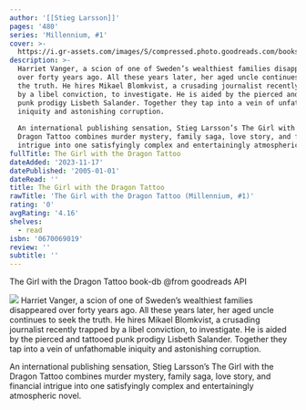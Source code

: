 ```yaml
---
author: '[[Stieg Larsson]]'
pages: '480'
series: 'Millennium, #1'
cover: >-
  https://i.gr-assets.com/images/S/compressed.photo.goodreads.com/books/1684638853l/2429135.jpg
description: >-
  Harriet Vanger, a scion of one of Sweden’s wealthiest families disappeared
  over forty years ago. All these years later, her aged uncle continues to seek
  the truth. He hires Mikael Blomkvist, a crusading journalist recently trapped
  by a libel conviction, to investigate. He is aided by the pierced and tattooed
  punk prodigy Lisbeth Salander. Together they tap into a vein of unfathomable
  iniquity and astonishing corruption.  
    
  An international publishing sensation, Stieg Larsson’s The Girl with the
  Dragon Tattoo combines murder mystery, family saga, love story, and financial
  intrigue into one satisfyingly complex and entertainingly atmospheric novel.
fullTitle: The Girl with the Dragon Tattoo
dateAdded: '2023-11-17'
datePublished: '2005-01-01'
dateRead: ''
title: The Girl with the Dragon Tattoo
rawTitle: 'The Girl with the Dragon Tattoo (Millennium, #1)'
rating: '0'
avgRating: '4.16'
shelves:
  - read
isbn: '0670069019'
review: ''
subtitle: ''
---
```

The Girl with the Dragon Tattoo book-db 
@from goodreads API

![](https:&#x2F;&#x2F;i.gr-assets.com&#x2F;images&#x2F;S&#x2F;compressed.photo.goodreads.com&#x2F;books&#x2F;1684638853l&#x2F;2429135.jpg)
Harriet Vanger, a scion of one of Sweden’s wealthiest families disappeared over forty years ago. All these years later, her aged uncle continues to seek the truth. He hires Mikael Blomkvist, a crusading journalist recently trapped by a libel conviction, to investigate. He is aided by the pierced and tattooed punk prodigy Lisbeth Salander. Together they tap into a vein of unfathomable iniquity and astonishing corruption.  
  
An international publishing sensation, Stieg Larsson’s The Girl with the Dragon Tattoo combines murder mystery, family saga, love story, and financial intrigue into one satisfyingly complex and entertainingly atmospheric novel.